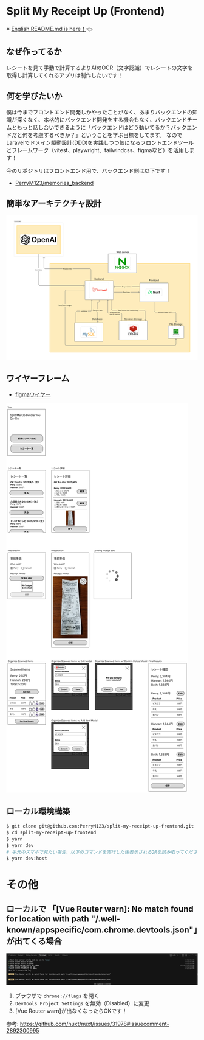 # Split My Receipt Up (Frontend)

※ [English README.md is here！](/docs/README-english.md)👈

## なぜ作ってるか
レシートを見て手動で計算するよりAIのOCR（文字認識）でレシートの文字を取得し計算してくれるアプリは制作したいです！

## 何を学びたいか
僕は今までフロントエンド開発しかやったことがなく、あまりバックエンドの知識が深くなく、本格的にバックエンド開発をする機会もなく、バックエンドチームともっと話し合いできるように「バックエンドはどう動いてるか？バックエンドだと何を考慮するべきか？」ということを学ぶ目標をしてます。
なのでLaravelでドメイン駆動設計(DDD)を実践しつつ気になるフロントエンドツールとフレームワーク（vitest、playwright、tailwindcss、figmaなど）を活用します！

今のリポジトリはフロントエンド用で、バックエンド側は以下です！
- [PerryM123/memories_backend](https://github.com/PerryM123/memories_backend)

## 簡単なアーキテクチャ設計
![alt text](/docs/images/simple-architecture.jpg)

## ワイヤーフレーム
- [figmaワイヤー](https://www.figma.com/design/5YJWfJxPOz41nTYUs3Ecsv/Split-Me-Up-Before-You-Go-Go?node-id=0-1&t=pg6lQGz4q81qqjrR-1)

![alt text](/docs/images/wireframe.jpg)

## ローカル環境構築

```sh
$ git clone git@github.com:PerryM123/split-my-receipt-up-frontend.git
$ cd split-my-receipt-up-frontend
$ yarn
$ yarn dev
# 手元のスマホで見たい場合、以下のコマンドを実行した後表示されるQRを読み取ってください
$ yarn dev:host
```

# その他

## ローカルで 「[Vue Router warn]: No match found for location with path "/.well-known/appspecific/com.chrome.devtools.json"」 が出てくる場合


![vue-router-warning](/docs/images/vue-router-warning.png)

1. ブラウザで `chrome://flags` を開く
1. `DevTools Project Settings` を無効（Disabled）に変更
1. [Vue Router warn]が出なくなったらOKです！

参考: https://github.com/nuxt/nuxt/issues/31978#issuecomment-2892300995